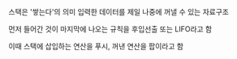 <!-- 안냐세염? -->

스택은 '쌓는다'의 의미
입력한 데이터를 제일 나중에 꺼낼 수 있는 자료구조

먼저 들어간 것이 마지막에 나오는 규칙을 후입선출 또는 LIFO라고 함

이때 스택에 삽입하는 연산을 푸시, 꺼낸 연산을 팝이라고 함
